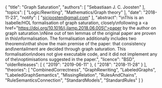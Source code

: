 {
    "title": "Graph Saturation",
    "authors": [
        "Sebastiaan J. C. Joosten"
    ],
    "topics": [
        "Logic/Rewriting",
        "Mathematics/Graph theory"
    ],
    "date": "2018-11-23",
    "notify": [
        "sjcjoosten@gmail.com"
    ],
    "abstract": "\nThis is an Isabelle/HOL formalisation of graph saturation, closely\nfollowing a <a href=\"https://doi.org/10.1016/j.jlamp.2018.06.005\">paper by the author</a> on graph saturation.\nNine out of ten lemmas of the original paper are proven in this\nformalisation. The formalisation additionally includes two theorems\nthat show the main premise of the paper: that consistency and\nentailment are decided through graph saturation. This formalisation\ndoes not give executable code, and it did not implement any of the\noptimisations suggested in the paper.",
    "licence": "BSD",
    "olderReleases": [
        {
            "2019": "2019-06-11"
        },
        {
            "2018": "2018-11-28"
        }
    ],
    "theories": [
        "CombinedCorrectness",
        "GraphRewriting",
        "LabeledGraphs",
        "LabeledGraphSemantics",
        "MissingRelation",
        "RulesAndChains",
        "RuleSemanticsConnection",
        "StandardModels",
        "StandardRules"
    ]
}
